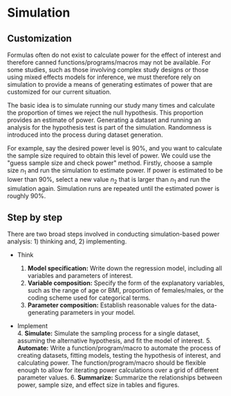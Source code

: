 
# Simulation

## Customization

Formulas often do not exist to calculate power for the effect of interest and therefore canned functions/programs/macros may not be available. For some studies, such as those involving complex study designs or those using mixed effects models for inference, we must therefore rely on simulation to provide a means of generating estimates of power that are customized for our current situation. 

The basic idea is to simulate running our study many times and calculate the proportion of times we reject the null hypothesis. This proportion provides an estimate of power. Generating a dataset and running an analysis for the hypothesis test is part of the simulation. Randomness is introduced into the process during dataset generation.

For example, say the desired power level is 90%, and you want to calculate the sample size required to obtain this level of power. We could use the "guess sample size and check power" method. Firstly, choose a sample size $n_1$ and run the simulation to estimate power. If power is estimated to be lower than 90%, select a new value $n_2$ that is larger than $n_1$ and run the simulation again. Simulation runs are repeated until the estimated power is roughly 90%.

## Step by step

There are two broad steps involved in conducting simulation-based power analysis: 1) thinking and, 2) implementing. 

- Think 
    1. **Model specification:** Write down the regression model, including all variables and parameters of interest.
    2. **Variable composition:** Specify the form of the explanatory variables, such as the range of age or BMI, proportion of females/males, or the coding scheme used for categorical terms.
    3. **Parameter composition:** Establish reasonable values for the data-generating parameters in your model.

- Implement  
    4. **Simulate:** Simulate the sampling process for a single dataset, assuming the alternative hypothesis, and fit the model of interest.
    5. **Automate:** Write a function/program/macro to automate the process of creating datasets, fitting models, testing the hypothesis of interest, and calculating power. The function/program/macro should be flexible enough to allow for iterating power calculations over a grid of different parameter values.
    6. **Summarize:** Summarize the relationships between power, sample size, and effect size in tables and figures.
